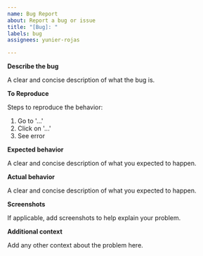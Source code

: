 ```yaml
---
name: Bug Report
about: Report a bug or issue
title: "[Bug]: "
labels: bug
assignees: yunier-rojas

---
```


**Describe the bug**

A clear and concise description of what the bug is.

**To Reproduce**

Steps to reproduce the behavior:

1. Go to '...'
2. Click on '...'
3. See error

**Expected behavior**

A clear and concise description of what you expected to happen.

**Actual behavior**

A clear and concise description of what you expected to happen.

**Screenshots**

If applicable, add screenshots to help explain your problem.

**Additional context**

Add any other context about the problem here.
